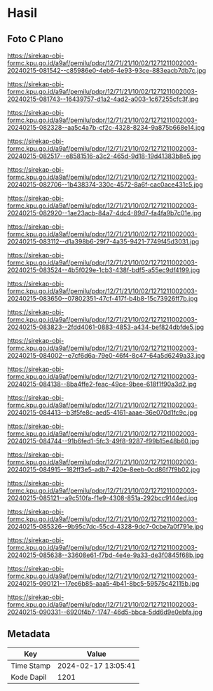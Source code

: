# Hasil

## Foto C Plano

https://sirekap-obj-formc.kpu.go.id/a9af/pemilu/pdpr/12/71/21/10/02/1271211002003-20240215-081542--c85986e0-4eb6-4e93-93ce-883eacb7db7c.jpg

https://sirekap-obj-formc.kpu.go.id/a9af/pemilu/pdpr/12/71/21/10/02/1271211002003-20240215-081743--16439757-d1a2-4ad2-a003-1c67255cfc3f.jpg

https://sirekap-obj-formc.kpu.go.id/a9af/pemilu/pdpr/12/71/21/10/02/1271211002003-20240215-082328--aa5c4a7b-cf2c-4328-8234-9a875b668e14.jpg

https://sirekap-obj-formc.kpu.go.id/a9af/pemilu/pdpr/12/71/21/10/02/1271211002003-20240215-082517--e8581516-a3c2-465d-9d18-19d41383b8e5.jpg

https://sirekap-obj-formc.kpu.go.id/a9af/pemilu/pdpr/12/71/21/10/02/1271211002003-20240215-082706--1b438374-330c-4572-8a6f-cac0ace431c5.jpg

https://sirekap-obj-formc.kpu.go.id/a9af/pemilu/pdpr/12/71/21/10/02/1271211002003-20240215-082920--1ae23acb-84a7-4dc4-89d7-fa4fa9b7c01e.jpg

https://sirekap-obj-formc.kpu.go.id/a9af/pemilu/pdpr/12/71/21/10/02/1271211002003-20240215-083112--d1a398b6-29f7-4a35-9421-7749f45d3031.jpg

https://sirekap-obj-formc.kpu.go.id/a9af/pemilu/pdpr/12/71/21/10/02/1271211002003-20240215-083524--4b5f029e-1cb3-438f-bdf5-a55ec9df4199.jpg

https://sirekap-obj-formc.kpu.go.id/a9af/pemilu/pdpr/12/71/21/10/02/1271211002003-20240215-083650--07802351-47cf-417f-b4b8-15c73926ff7b.jpg

https://sirekap-obj-formc.kpu.go.id/a9af/pemilu/pdpr/12/71/21/10/02/1271211002003-20240215-083823--2fdd4061-0883-4853-a434-bef824dbfde5.jpg

https://sirekap-obj-formc.kpu.go.id/a9af/pemilu/pdpr/12/71/21/10/02/1271211002003-20240215-084002--e7cf6d6a-79e0-46f4-8c47-64a5d6249a33.jpg

https://sirekap-obj-formc.kpu.go.id/a9af/pemilu/pdpr/12/71/21/10/02/1271211002003-20240215-084138--8ba4ffe2-feac-49ce-9bee-618f1f90a3d2.jpg

https://sirekap-obj-formc.kpu.go.id/a9af/pemilu/pdpr/12/71/21/10/02/1271211002003-20240215-084413--b3f5fe8c-aed5-4161-aaae-36e070d1fc9c.jpg

https://sirekap-obj-formc.kpu.go.id/a9af/pemilu/pdpr/12/71/21/10/02/1271211002003-20240215-084744--91b6fed1-5fc3-49f8-9287-f99b15e48b60.jpg

https://sirekap-obj-formc.kpu.go.id/a9af/pemilu/pdpr/12/71/21/10/02/1271211002003-20240215-084915--182ff3e5-adb7-420e-8eeb-0cd86f7f9b02.jpg

https://sirekap-obj-formc.kpu.go.id/a9af/pemilu/pdpr/12/71/21/10/02/1271211002003-20240215-085121--a9c510fa-f1e9-4308-851a-292bcc9144ed.jpg

https://sirekap-obj-formc.kpu.go.id/a9af/pemilu/pdpr/12/71/21/10/02/1271211002003-20240215-085326--9b95c7dc-55cd-4328-9dc7-0cbe7a0f791e.jpg

https://sirekap-obj-formc.kpu.go.id/a9af/pemilu/pdpr/12/71/21/10/02/1271211002003-20240215-085638--33608e61-f7bd-4e4e-9a33-de3f0845f68b.jpg

https://sirekap-obj-formc.kpu.go.id/a9af/pemilu/pdpr/12/71/21/10/02/1271211002003-20240215-090121--17ec6b85-aaa5-4b41-8bc5-59575c42115b.jpg

https://sirekap-obj-formc.kpu.go.id/a9af/pemilu/pdpr/12/71/21/10/02/1271211002003-20240215-090331--6920f4b7-1747-46d5-bbca-5dd6d9e0ebfa.jpg


## Metadata

| Key        | Value               |
| ---------- | ------------------- |
| Time Stamp | 2024-02-17 13:05:41 |
| Kode Dapil | 1201                |



